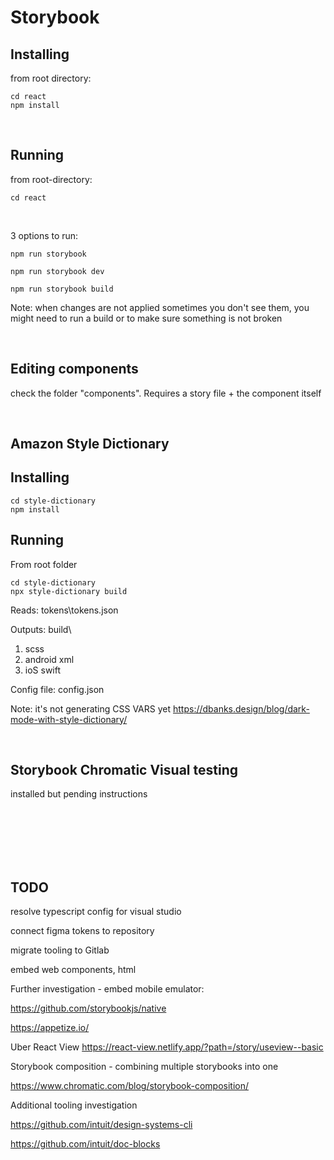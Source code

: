 # Storybook

## Installing

from root directory:

```
cd react
npm install
```

<br>

## Running

from root-directory:

```
cd react
```


<br>

3 options to run:

```
npm run storybook
```

```
npm run storybook dev
```


```
npm run storybook build
```
Note: when changes are not applied
sometimes you don't see them, you might need to run a build
or to make sure something is not broken

<br>

## Editing components
check the folder "components". Requires a story file + the component itself

<br>

## Amazon Style Dictionary ##

## Installing

```
cd style-dictionary
npm install
```

## Running

From root folder
```
cd style-dictionary
npx style-dictionary build
```
Reads: tokens\tokens.json

Outputs: build\

1. scss
2. android xml
3. ioS swift

Config file: config.json


Note: it's not generating CSS VARS yet
https://dbanks.design/blog/dark-mode-with-style-dictionary/

<br>

## Storybook Chromatic Visual testing ###
installed but pending instructions

<br>
<br>
<br>
<br>
<br>

## TODO ##
resolve typescript config for visual studio

connect figma tokens to repository

migrate tooling to Gitlab

embed web components, html

Further investigation - embed mobile emulator:

https://github.com/storybookjs/native

https://appetize.io/

Uber React View
https://react-view.netlify.app/?path=/story/useview--basic

Storybook composition - combining multiple storybooks into one

https://www.chromatic.com/blog/storybook-composition/

Additional tooling investigation

https://github.com/intuit/design-systems-cli

https://github.com/intuit/doc-blocks

